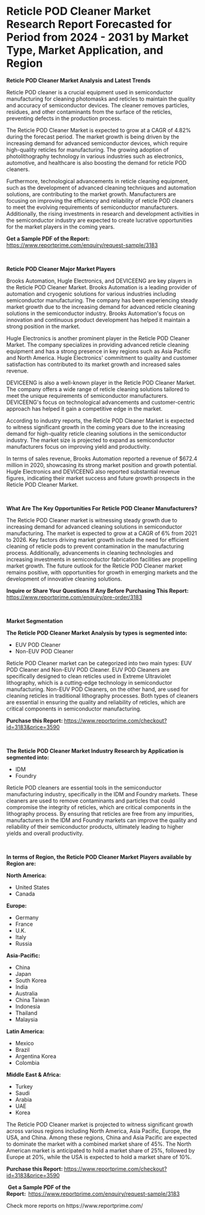 <p><h1>Reticle POD Cleaner Market Research Report Forecasted for Period from 2024 -  2031 by Market Type, Market Application, and Region</h1></p><p><strong>Reticle POD Cleaner Market Analysis and Latest Trends</strong></p>
<p><p>Reticle POD cleaner is a crucial equipment used in semiconductor manufacturing for cleaning photomasks and reticles to maintain the quality and accuracy of semiconductor devices. The cleaner removes particles, residues, and other contaminants from the surface of the reticles, preventing defects in the production process.</p><p>The Reticle POD Cleaner Market is expected to grow at a CAGR of 4.82% during the forecast period. The market growth is being driven by the increasing demand for advanced semiconductor devices, which require high-quality reticles for manufacturing. The growing adoption of photolithography technology in various industries such as electronics, automotive, and healthcare is also boosting the demand for reticle POD cleaners.</p><p>Furthermore, technological advancements in reticle cleaning equipment, such as the development of advanced cleaning techniques and automation solutions, are contributing to the market growth. Manufacturers are focusing on improving the efficiency and reliability of reticle POD cleaners to meet the evolving requirements of semiconductor manufacturers. Additionally, the rising investments in research and development activities in the semiconductor industry are expected to create lucrative opportunities for the market players in the coming years.</p></p>
<p><strong>Get a Sample PDF of the Report:&nbsp;</strong> <a href="https://www.reportprime.com/enquiry/request-sample/3183">https://www.reportprime.com/enquiry/request-sample/3183</a></p>
<p>&nbsp;</p>
<p><strong>Reticle POD Cleaner Major Market Players</strong></p>
<p><p>Brooks Automation, Hugle Electronics, and DEVICEENG are key players in the Reticle POD Cleaner Market. Brooks Automation is a leading provider of automation and cryogenic solutions for various industries including semiconductor manufacturing. The company has been experiencing steady market growth due to the increasing demand for advanced reticle cleaning solutions in the semiconductor industry. Brooks Automation's focus on innovation and continuous product development has helped it maintain a strong position in the market.</p><p>Hugle Electronics is another prominent player in the Reticle POD Cleaner Market. The company specializes in providing advanced reticle cleaning equipment and has a strong presence in key regions such as Asia Pacific and North America. Hugle Electronics' commitment to quality and customer satisfaction has contributed to its market growth and increased sales revenue.</p><p>DEVICEENG is also a well-known player in the Reticle POD Cleaner Market. The company offers a wide range of reticle cleaning solutions tailored to meet the unique requirements of semiconductor manufacturers. DEVICEENG's focus on technological advancements and customer-centric approach has helped it gain a competitive edge in the market.</p><p>According to industry reports, the Reticle POD Cleaner Market is expected to witness significant growth in the coming years due to the increasing demand for high-quality reticle cleaning solutions in the semiconductor industry. The market size is projected to expand as semiconductor manufacturers focus on improving yield and productivity.</p><p>In terms of sales revenue, Brooks Automation reported a revenue of $672.4 million in 2020, showcasing its strong market position and growth potential. Hugle Electronics and DEVICEENG also reported substantial revenue figures, indicating their market success and future growth prospects in the Reticle POD Cleaner Market.</p></p>
<p>&nbsp;</p>
<p><strong>What Are The Key Opportunities For Reticle POD Cleaner Manufacturers?</strong></p>
<p><p>The Reticle POD Cleaner market is witnessing steady growth due to increasing demand for advanced cleaning solutions in semiconductor manufacturing. The market is expected to grow at a CAGR of 6% from 2021 to 2026. Key factors driving market growth include the need for efficient cleaning of reticle pods to prevent contamination in the manufacturing process. Additionally, advancements in cleaning technologies and increasing investments in semiconductor fabrication facilities are propelling market growth. The future outlook for the Reticle POD Cleaner market remains positive, with opportunities for growth in emerging markets and the development of innovative cleaning solutions.</p></p>
<p><strong>Inquire or Share Your Questions If Any Before Purchasing This Report:</strong> <a href="https://www.reportprime.com/enquiry/pre-order/3183">https://www.reportprime.com/enquiry/pre-order/3183</a></p>
<p>&nbsp;</p>
<p><strong>Market Segmentation</strong></p>
<p><strong>The Reticle POD Cleaner Market Analysis by types is segmented into:</strong></p>
<p><ul><li>EUV POD Cleaner</li><li>Non-EUV POD Cleaner</li></ul></p>
<p><p>Reticle POD Cleaner market can be categorized into two main types: EUV POD Cleaner and Non-EUV POD Cleaner. EUV POD Cleaners are specifically designed to clean reticles used in Extreme Ultraviolet lithography, which is a cutting-edge technology in semiconductor manufacturing. Non-EUV POD Cleaners, on the other hand, are used for cleaning reticles in traditional lithography processes. Both types of cleaners are essential in ensuring the quality and reliability of reticles, which are critical components in semiconductor manufacturing.</p></p>
<p><strong>Purchase this Report:&nbsp;</strong><a href="https://www.reportprime.com/checkout?id=3183&price=3590">https://www.reportprime.com/checkout?id=3183&price=3590</a></p>
<p>&nbsp;</p>
<p><strong>The Reticle POD Cleaner Market Industry Research by Application is segmented into:</strong></p>
<p><ul><li>IDM</li><li>Foundry</li></ul></p>
<p><p>Reticle POD cleaners are essential tools in the semiconductor manufacturing industry, specifically in the IDM and Foundry markets. These cleaners are used to remove contaminants and particles that could compromise the integrity of reticles, which are critical components in the lithography process. By ensuring that reticles are free from any impurities, manufacturers in the IDM and Foundry markets can improve the quality and reliability of their semiconductor products, ultimately leading to higher yields and overall productivity.</p></p>
<p>&nbsp;</p>
<p><strong>In terms of Region, the Reticle POD Cleaner Market Players available by Region are:</strong></p>
<p>
    <p> <strong> North America: </strong>
        <ul>
            <li>United States</li>
            <li>Canada</li>
        </ul>
        </p> 
    <p> <strong> Europe: </strong>
        <ul>
            <li>Germany</li>
            <li>France</li>
            <li>U.K.</li>
            <li>Italy</li>
            <li>Russia</li>
        </ul>
        </p> 
    <p> <strong> Asia-Pacific: </strong>
        <ul>
            <li>China</li>
            <li>Japan</li>
            <li>South Korea</li>
            <li>India</li>
            <li>Australia</li>
            <li>China Taiwan</li>
            <li>Indonesia</li>
            <li>Thailand</li>
            <li>Malaysia</li>
        </ul>
        </p> 
    <p> <strong> Latin America: </strong>
        <ul>
            <li>Mexico</li>
            <li>Brazil</li>
            <li>Argentina Korea</li>
            <li>Colombia</li>
        </ul>
        </p> 
    <p> <strong> Middle East & Africa: </strong>
        <ul>
            <li>Turkey</li>
            <li>Saudi</li>
            <li>Arabia</li>
            <li>UAE</li>
            <li>Korea</li>
        </ul>
    </p>
    </p>
<p><p>The Reticle POD Cleaner market is projected to witness significant growth across various regions including North America, Asia Pacific, Europe, the USA, and China. Among these regions, China and Asia Pacific are expected to dominate the market with a combined market share of 45%. The North American market is anticipated to hold a market share of 25%, followed by Europe at 20%, while the USA is expected to hold a market share of 10%.</p></p>
<p><strong>Purchase this Report: </strong><a href="https://www.reportprime.com/checkout?id=3183&price=3590">https://www.reportprime.com/checkout?id=3183&price=3590</a></p>
<p>&nbsp;<strong>Get a Sample PDF of the Report:&nbsp;&nbsp;</strong><a href="https://www.reportprime.com/enquiry/request-sample/3183">https://www.reportprime.com/enquiry/request-sample/3183</a></p>
<p><strong></strong></p>
<p>Check more reports on https://www.reportprime.com/</p>